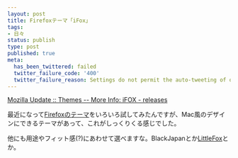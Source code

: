 ```yaml
---
layout: post
title: Firefoxテーマ「iFox」
tags:
- 日々
status: publish
type: post
published: true
meta:
  has_been_twittered: failed
  twitter_failure_code: '400'
  twitter_failure_reason: Settings do not permit the auto-tweeting of old posts
---
```

<p><a title="Mozilla Update :: Themes -- More Info: iFOX - releases" href="https://addons.mozilla.org/themes/moreinfo.php?id=1106&application=firefox">Mozilla Update :: Themes -- More Info: iFOX - releases</a>  </p><p>最近になって<a href="https://addons.mozilla.org/themes/?application=firefox">Firefoxのテーマ</a>をいろいろ試してみたんですが、Mac風のデザインにできるテーマがあって、これがしっくりくる感じでした。</p><p>他にも用途やフィット感(?)にあわせて選べますな。BlackJapanとか<a target="_self" href="https://addons.mozilla.org/themes/moreinfo.php?id=307&application=firefox">LittleFox</a>とか。</p>
